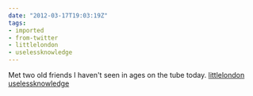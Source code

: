 ```yaml
---
date: "2012-03-17T19:03:19Z"
tags:
- imported
- from-twitter
- littlelondon
- uselessknowledge
---
```

Met two old friends I haven't seen in ages on the tube today. [littlelondon](/tags/littlelondon) [uselessknowledge](/tags/uselessknowledge)
